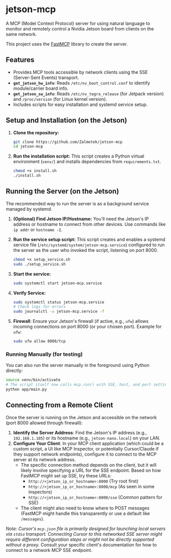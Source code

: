 # jetson-mcp

A MCP (Model Context Protocol) server for using natural language to monitor and remotely control a Nvidia Jetson board from clients on the same network.

This project uses the [FastMCP](https://github.com/jlowin/fastmcp) library to create the server.

## Features

*   Provides MCP tools accessible by network clients using the SSE (Server-Sent Events) transport.
*   **`get_jetson_hw_info`**: Reads `/etc/nv_boot_control.conf` to identify module/carrier board info.
*   **`get_jetson_sw_info`**: Reads `/etc/nv_tegra_release` (for Jetpack version) and `/proc/version` (for Linux kernel version).
*   Includes scripts for easy installation and systemd service setup.

## Setup and Installation (on the Jetson)

1.  **Clone the repository:**
    ```bash
    git clone https://github.com/Zalmotek/jetson-mcp
    cd jetson-mcp
    ```
2.  **Run the installation script:**
    This script creates a Python virtual environment (`venv/`) and installs dependencies from `requirements.txt`.
    ```bash
    chmod +x install.sh
    ./install.sh
    ```

## Running the Server (on the Jetson)

The recommended way to run the server is as a background service managed by systemd.

1.  **(Optional) Find Jetson IP/Hostname:**
    You'll need the Jetson's IP address or hostname to connect from other devices. Use commands like `ip addr` or `hostname -I`.

2.  **Run the service setup script:**
    This script creates and enables a systemd service file (`/etc/systemd/system/jetson-mcp.service`) configured to run the server as the user who invoked the script, listening on port 8000.
    ```bash
    chmod +x setup_service.sh
    sudo ./setup_service.sh
    ```
3.  **Start the service:**
    ```bash
    sudo systemctl start jetson-mcp.service
    ```
4.  **Verify Service:**
    ```bash
    sudo systemctl status jetson-mcp.service
    # Check logs for errors
    sudo journalctl -u jetson-mcp.service -f
    ```
5.  **Firewall**: Ensure your Jetson's firewall (if active, e.g., `ufw`) allows incoming connections on port 8000 (or your chosen port). Example for `ufw`:
    ```bash
    sudo ufw allow 8000/tcp
    ```

### Running Manually (for testing)

You can also run the server manually in the foreground using Python directly:

```bash
source venv/bin/activate
# The script itself now calls mcp.run() with SSE, host, and port settings
python app/main.py
```

## Connecting from a Remote Client

Once the server is running on the Jetson and accessible on the network (port 8000 allowed through firewall):

1.  **Identify the Server Address**: Find the Jetson's IP address (e.g., `192.168.1.105`) or its hostname (e.g., `jetson-nano.local`) on your LAN.
2.  **Configure Your Client**: In your MCP client application (which could be a custom script, a UI like MCP Inspector, or potentially Cursor/Claude if they support network endpoints), configure it to connect to the MCP server at its network address.
    *   The specific connection method depends on the client, but it will likely involve specifying a URL for the SSE endpoint. Based on how FastMCP might set up SSE, try these URLs:
        *   `http://<jetson_ip_or_hostname>:8000` (Try root first)
        *   `http://<jetson_ip_or_hostname>:8000/mcp` (As seen in some inspectors)
        *   `http://<jetson_ip_or_hostname>:8000/sse` (Common pattern for SSE)
    *   The client might also need to know where to POST messages (FastMCP might handle this transparently or use a default like `/messages`).

*Note: Cursor's `mcp.json` file is primarily designed for launching local servers via `stdio` transport. Connecting Cursor to this networked SSE server might require different configuration steps or might not be directly supported without a proxy.* Consult your specific client's documentation for how to connect to a network MCP SSE endpoint.
